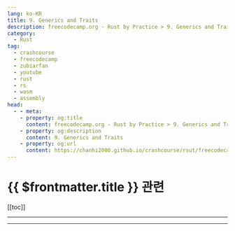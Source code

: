 ```yaml
---
lang: ko-KR
title: 9. Generics and Traits
description: freecodecamp.org - Rust by Practice > 9. Generics and Traits
category: 
  - Rust
tag: 
  - crashcourse
  - freecodecamp
  - zubiarfan
  - youtube
  - rust
  - rs
  - wasm
  - assembly
head:
  - - meta:
    - property: og:title
      content: freecodecamp.org - Rust by Practice > 9. Generics and Traits
    - property: og:description
      content: 9. Generics and Traits
    - property: og:url
      content: https://chanhi2000.github.io/crashcourse/rsut/freecodecamp-rust-by-practice/09.html
---
```


# {{ $frontmatter.title }} 관련

[[toc]]

---

---

<TagLinks />